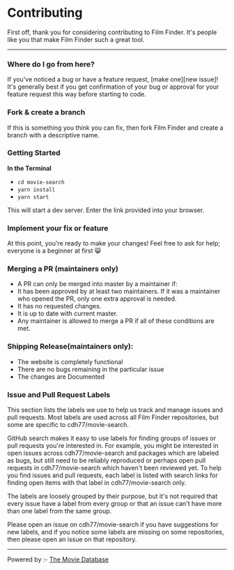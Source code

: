 # Contributing

First off, thank you for considering contributing to Film Finder. It's people
like you that make Film Finder such a great tool.

<hr>

### Where do I go from here?

If you've noticed a bug or have a feature request, [make one][new issue]! It's
generally best if you get confirmation of your bug or approval for your feature
request this way before starting to code.

### Fork & create a branch

If this is something you think you can fix, then fork Film Finder and create
a branch with a descriptive name.

### Getting Started

**In the Terminal**

- `cd movie-search`
- `yarn install`
- `yarn start`

This will start a dev server. Enter the link provided into your browser.

### Implement your fix or feature

At this point, you're ready to make your changes! Feel free to ask for help; everyone is a beginner at first 😸

### Merging a PR (maintainers only)

* A PR can only be merged into master by a maintainer if:
* It has been approved by at least two maintainers. If it was a maintainer who opened the PR, only one extra approval is needed.
* It has no requested changes.
* It is up to date with current master.
* Any maintainer is allowed to merge a PR if all of these conditions are met.

### Shipping Release(maintainers only):

* The website is completely functional
* There are no bugs remaining in the particular issue
* The changes are Documented

### Issue and Pull Request Labels
This section lists the labels we use to help us track and manage issues and pull requests. Most labels are used across all Film Finder repositories, but some are specific to cdh77/movie-search.

GitHub search makes it easy to use labels for finding groups of issues or pull requests you're interested in. For example, you might be interested in open issues across cdh77/movie-search and packages which are labeled as bugs, but still need to be reliably reproduced or perhaps open pull requests in cdh77/movie-search which haven't been reviewed yet. To help you find issues and pull requests, each label is listed with search links for finding open items with that label in cdh77/movie-search only.

The labels are loosely grouped by their purpose, but it's not required that every issue have a label from every group or that an issue can't have more than one label from the same group.

Please open an issue on cdh77/movie-search if you have suggestions for new labels, and if you notice some labels are missing on some repositories, then please open an issue on that repository.

<hr>

Powered by :- [The Movie Database](https://www.themoviedb.org/)
